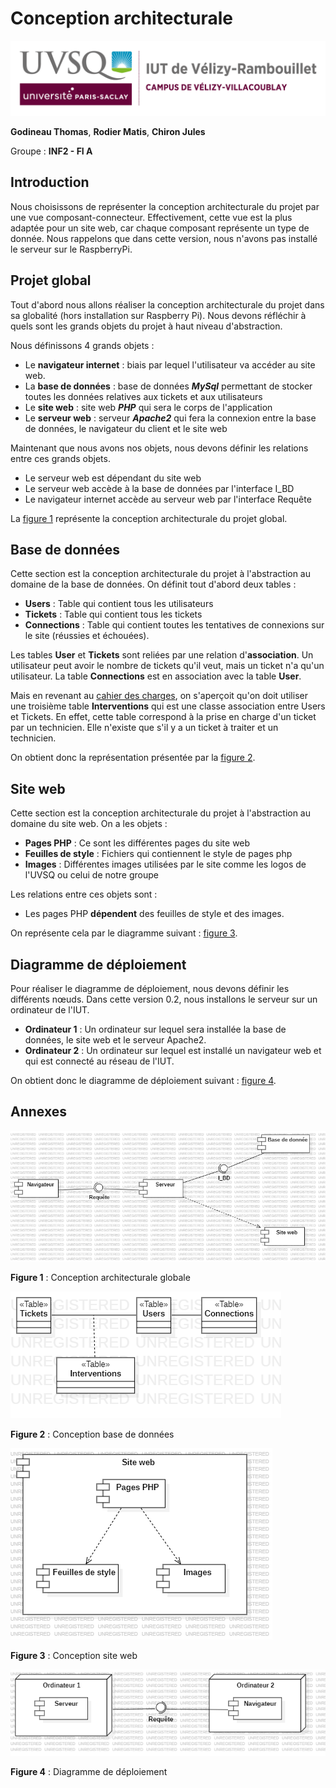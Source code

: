 # Conception architecturale

![logo_uvsq](../annexes/logo_uvsq.png)

**Godineau Thomas**, **Rodier Matis**, **Chiron Jules**

Groupe : **INF2 - FI A**

## Introduction

Nous choisissons de représenter la conception architecturale du projet par une vue composant-connecteur. Effectivement, cette vue est la plus adaptée pour un site web, car chaque composant représente un type de donnée. Nous rappelons que dans cette version, nous n'avons pas installé le serveur sur le RaspberryPi.

## Projet global

Tout d'abord nous allons réaliser la conception architecturale du projet dans sa globalité (hors installation sur Raspberry Pi). Nous devons réfléchir à quels sont les grands objets du projet à haut niveau d'abstraction.

Nous définissons 4 grands objets :

- Le **navigateur internet** : biais par lequel l'utilisateur va accéder au site web.
- La **base de données** : base de données ***MySql*** permettant de stocker toutes les données relatives aux tickets et aux utilisateurs
- Le **site web** : site web ***PHP*** qui sera le corps de l'application
- Le **serveur web** : serveur ***Apache2*** qui fera la connexion entre la base de données, le navigateur du client et le site web

Maintenant que nous avons nos objets, nous devons définir les relations entre ces grands objets.

- Le serveur web est dépendant du site web
- Le serveur web accède à la base de données par l'interface I_BD
- Le navigateur internet accède au serveur web par l'interface Requête

La [figure 1](#figure1) représente la conception architecturale du projet global.

## Base de données

Cette section est la conception architecturale du projet à l'abstraction au domaine de la base de données. On définit tout d'abord deux tables :

- **Users** : Table qui contient tous les utilisateurs
- **Tickets** : Table qui contient tous les tickets
- **Connections** : Table qui contient toutes les tentatives de connexions sur le site (réussies et échouées).

Les tables **User** et **Tickets** sont reliées par une relation d'**association**. Un utilisateur peut avoir le nombre de tickets qu'il veut, mais un ticket n'a qu'un utilisateur. La table **Connections** est en association avec la table **User**.

Mais en revenant au [cahier des charges](../Analyse/cahier_des_charges.md), on s'aperçoit qu'on doit utiliser une troisième table **Interventions** qui est une classe association entre Users et Tickets. En effet, cette table correspond à la prise en charge d'un ticket par un technicien. Elle n'existe que s'il y a un ticket à traiter et un technicien.

On obtient donc la représentation présentée par la [figure 2](#figure2).

## Site web

Cette section est la conception architecturale du projet à l'abstraction au domaine du site web. On a les objets :

- **Pages PHP** : Ce sont les différentes pages du site web
- **Feuilles de style** : Fichiers qui contiennent le style de pages php
- **Images** : Différentes images utilisées par le site comme les logos de l'UVSQ ou celui de notre groupe

Les relations entre ces objets sont :

- Les pages PHP **dépendent** des feuilles de style et des images.

On représente cela par le diagramme suivant : [figure 3](#figure3).

## Diagramme de déploiement

Pour réaliser le diagramme de déploiement, nous devons définir les différents nœuds. Dans cette version 0.2, nous installons le serveur sur un ordinateur de l'IUT.

- **Ordinateur 1** : Un ordinateur sur lequel sera installée la base de données, le site web et le serveur Apache2.
- **Ordinateur 2** : Un ordinateur sur lequel est installé un navigateur web et qui est connecté au réseau de l'IUT.

On obtient donc le diagramme de déploiement suivant : [figure 4](#figure4).

## Annexes

![figure1_conception_globale](../annexes/figure_conception_globale.png)

**Figure 1** : Conception architecturale globale <a id="figure1"></a>

![figure2_conception_bd](../annexes/figure_conception_bd.png)

**Figure 2** : Conception base de données <a id="figure2"></a>

![figure3_conception_web](../annexes/figure_conception_web.png)

**Figure 3** : Conception site web <a id="figure3"></a>

![figure4_conception_web](../annexes/figure_diagramme_deploiement.png)

**Figure 4** : Diagramme de déploiement <a id="figure4"></a>
